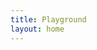```yaml
---
title: Playground
layout: home
---
```


<script setup>
import Playground from './.vitepress/components/Playground.vue'
</script>

<div class="main-playground">
	<Playground :is-main-playground="true" />
</div>
